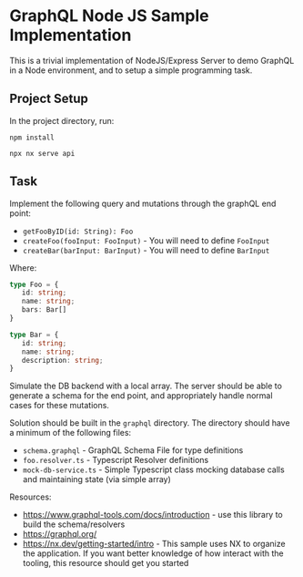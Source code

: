 # GraphQL Node JS Sample Implementation

This is a trivial implementation of NodeJS/Express Server to demo GraphQL in a Node environment, and to setup a simple programming task.

## Project Setup

In the project directory, run:

`npm install`

`npx nx serve api`

## Task 

Implement the following query and mutations through the graphQL end point:
- `getFooByID(id: String): Foo`
- `createFoo(fooInput: FooInput)`  - You will need to define `FooInput`
- `createBar(barInput: BarInput)`  - You will need to define `BarInput`

Where:
```typescript
type Foo = {
   id: string;
   name: string;
   bars: Bar[]
} 

type Bar = {
   id: string;
   name: string;
   description: string;
}
```

Simulate the DB backend with a local array.  The server should be able to generate a schema for the end point, 
and appropriately handle normal cases for these mutations.

Solution should be built in the `graphql` directory.  The directory should have a minimum of the following files:
- `schema.graphql` - GraphQL Schema File for type definitions
- `foo.resolver.ts` - Typescript Resolver definitions
- `mock-db-service.ts` - Simple Typescript class mocking database calls and maintaining state (via simple array)

Resources:
- https://www.graphql-tools.com/docs/introduction - use this library to build the schema/resolvers
- https://graphql.org/
- https://nx.dev/getting-started/intro - This sample uses NX to organize the application.  If you want better knowledge of how interact with the tooling, this resource should get you started
